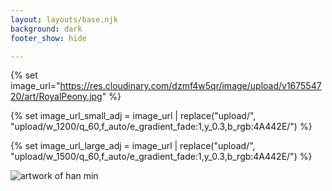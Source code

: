 ```yaml
---
layout: layouts/base.njk
background: dark
footer_show: hide

---
```


{% set image_url="https://res.cloudinary.com/dzmf4w5qr/image/upload/v167554720/art/RoyalPeony.jpg" %}

{% set image_url_small_adj = image_url | replace("upload/", "upload/w_1200/q_60,f_auto/e_gradient_fade:1,y_0.3,b_rgb:4A442E/") %}

{% set image_url_large_adj = image_url | replace("upload/", "upload/w_1500/q_60,f_auto/e_gradient_fade:1,y_0.3,b_rgb:4A442E/") %}

<img class="image_fullpage" srcset="{{ image_url_small_adj }} 800w,
            {{ image_url_large_adj }} 1500w"
     sizes="(max-width: 550px) 800px,
            1500px"
     src="{{ image_url_small_adj }}"
     alt="artwork of han min">

